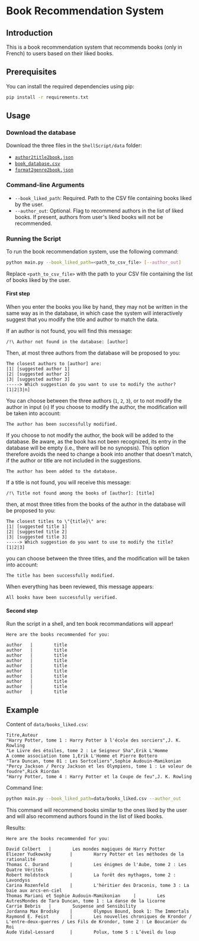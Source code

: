 # Book Recommendation System

## Introduction

This is a book recommendation system that recommends books (only in French) to users based on their liked books.

## Prerequisites

You can install the required dependencies using pip:

```bash
pip install -r requirements.txt
```

## Usage

### Download the database

Download the three files in the `ShellScript/data` folder:
- [`author2title2book.json`](https://drive.google.com/file/d/1aii0jIF04xocE5WUGjibGO4D-YE5Ywo7/view?usp=sharing)
- [`book_database.csv`](https://drive.google.com/file/d/1VX7HHA2yuYeLq_HWHm7BuJwcjHI4BjGa/view?usp=sharing)
- [`format2genre2book.json`](https://drive.google.com/file/d/1iyNnbxL0vX5pw7lag-yIT_yYDmXCoYGq/view?usp=sharing)

### Command-line Arguments

- `--book_liked_path`: Required. Path to the CSV file containing books liked by the user.
- `--author_out`: Optional. Flag to recommend authors in the list of liked books. If present, authors from user's liked books will not be recommended.

### Running the Script

To run the book recommendation system, use the following command:

```bash
python main.py --book_liked_path=<path_to_csv_file> [--author_out]
```

Replace `<path_to_csv_file>` with the path to your CSV file containing the list of books liked by the user.

#### First step

When you enter the books you like by hand, they may not be written in the same way as in the database, in which case the system will interactively suggest that you modify the title and author to match the data.

If an author is not found, you will find this message:

```
/!\ Author not found in the database: [author]
```

Then, at most three authors from the database will be proposed to you:

```
The closest authors to [author] are:
|1| [suggested author 1]
|2| [suggested author 2]
|3| [suggested author 3]
-----> Which suggestion do you want to use to modify the author? [1|2|3|n] 
```

You can choose between the three authors (`1`, `2`, `3`), or to not modify the author in input (`n`)
If you choose to modify the author, the modification will be taken into account:

```
The author has been successfully modified.
```

If you choose to not modify the author, the book will be added to the database. Be aware, as the book has not been recognized, its entry in the database will be empty (i.e., there will be no synopsis). This option therefore avoids the need to change a book into another that doesn't match, if the author or title are not included in the suggestions.

```
The author has been added to the database.
```

If a title is not found, you will receive this message:

```
/!\ Title not found among the books of [author]: [title]
```

then, at most three titles from the books of the author in the database will be proposed to you:

```
The closest titles to \"{title}\" are:
|1| [suggested title 1]
|2| [suggested title 2]
|3| [suggested title 3]
-----> Which suggestion do you want to use to modify the title? [1|2|3] 
```

you can choose between the three titles, and the modification will be taken into account:

```
The title has been successfully modified.
```

When everything has been reviewed, this message appears:

```
All books have been successfully verified.
```

#### Second step

Run the script in a shell, and ten book recommandations will appear!
```
Here are the books recommended for you:

author   |        title
author   |        title
author   |        title
author   |        title
author   |        title
author   |        title
author   |        title
author   |        title
author   |        title
author   |        title
```

## Example

Content of `data/books_liked.csv`:

```
Titre,Auteur
"Harry Potter, tome 1 : Harry Potter à l'école des sorciers",J. K. Rowling
"Le Livre des étoiles, tome 2 : Le Seigneur Sha",Erik L'Homme
A comme association tome 1,Erik L'Homme et Pierre Bottero
"Tara Duncan, tome 01 : Les Sortceliers",Sophie Audouin-Mamikonian
"Percy Jackson / Percy Jackson et les Olympiens, tome 1 : Le voleur de foudre",Rick Riordan
"Harry Potter, tome 4 : Harry Potter et la Coupe de feu",J. K. Rowling
```

Command line:

```bash
python main.py --book_liked_path=data/books_liked.csv --author_out
```

This command will recommend books similar to the ones liked by the user and will also recommend authors found in the list of liked books.

Results:
```
Here are the books recommended for you:

David Colbert   |        Les mondes magiques de Harry Potter
Eliezer Yudkowsky       |        Harry Potter et les méthodes de la rationalité
Thomas C. Durand        |        Les énigmes de l'Aube, tome 2 : Les Quatre Vérités
Robert Holdstock        |        La forêt des mythagos, tome 2 : Lavondyss
Carina Rozenfeld        |        L'héritier des Draconis, tome 3 : La baie aux arcs-en-ciel
Thomas Mariani et Sophie Audouin-Mamikonian     |        Les AutresMondes de Tara Duncan, tome 1 : La danse de la licorne
Carrie Bebris   |        Suspense and Sensibility
Jordanna Max Brodsky    |        Olympus Bound, book 1: The Immortals
Raymond E. Feist        |        Les nouvelles chroniques de Krondor / L'entre-deux-guerres / Les Fils de Krondor, tome 2 : Le Boucanier du Roi
Aude Vidal-Lessard      |        Polux, tome 5 : L’éveil du loup
```